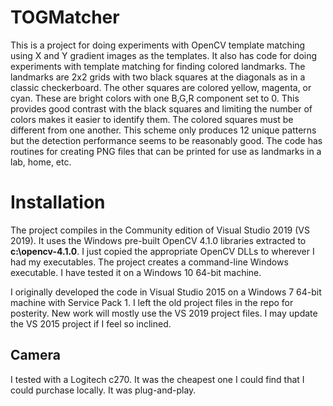 # TOGMatcher

This is a project for doing experiments with OpenCV template matching using X and Y gradient images as the templates.  It also has code for doing experiments with template matching for finding colored landmarks.  The landmarks are 2x2 grids with two black squares at the diagonals as in a classic checkerboard.  The other squares are colored yellow, magenta, or cyan.  These are bright colors with one B,G,R component set to 0.  This provides good contrast with the black squares and limiting the number of colors makes it easier to identify them.  The colored squares must be different from one another.  This scheme only produces 12 unique patterns but the detection performance seems to be reasonably good.  The code has routines for creating PNG files that can be printed for use as landmarks in a lab, home, etc.

# Installation

The project compiles in the Community edition of Visual Studio 2019 (VS 2019).  It uses the Windows pre-built OpenCV 4.1.0 libraries extracted to **c:\opencv-4.1.0**.  I just copied the appropriate OpenCV DLLs to wherever I had my executables.  The project creates a command-line Windows executable.  I have tested it on a Windows 10 64-bit machine.

I originally developed the code in Visual Studio 2015 on a Windows 7 64-bit machine with Service Pack 1.  I left the old project files in the repo for posterity.  New work will mostly use the VS 2019 project files.  I may update the VS 2015 project if I feel so inclined.

## Camera

I tested with a Logitech c270.  It was the cheapest one I could find that I could purchase locally.  It was plug-and-play.
